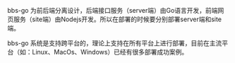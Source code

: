 bbs-go 为前后端分离设计，后端接口服务（server端）由Go语言开发，前端网页服务（site端）由Nodejs开发。所以在部署的时候要分别部署server端和site端。

bbs-go 系统是支持跨平台的，理论上支持在所有平台上进行部署，目前在主流平台（如：Linux、MacOs、Windows）已经有很多部署成功案例。
